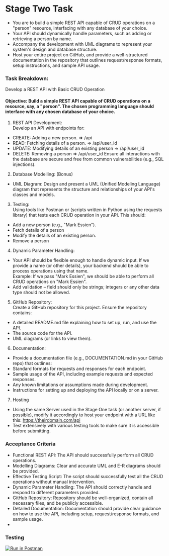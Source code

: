 # Stage Two Task
- You are to build a simple REST API capable of CRUD operations on a "person" resource, interfacing with any database of your choice.
- Your API should dynamically handle parameters, such as adding or retrieving a person by name.
- Accompany the development with UML diagrams to represent your system's design and database structure.
- Host your entire project on GitHub, and provide a well-structured documentation in the repository that outlines request/response formats, setup instructions, and sample API usage. 

### Task Breakdown:
Develop a REST API with Basic CRUD Operation
#### Objective: Build a simple REST API capable of CRUD operations on a resource, say, a "person". The chosen programming language should interface with any chosen database of your choice.
1. REST API Development:  
Develop an API with endpoints for:
- CREATE: Adding a new person.  => /api
- READ: Fetching details of a person.  => /api/user_id
- UPDATE: Modifying details of an existing person  => /api/user_id
- DELETE: Removing a person  => /api/user_id
Ensure all interactions with the database are secure and free from common vulnerabilities (e.g., SQL injections).
2. Database Modelling: (Bonus)  
- UML Diagram: Design and present a UML (Unified Modeling Language) diagram that represents the structure and relationships of your API's classes and models.  
3. Testing:  
Using tools like Postman or (scripts written in Python using the requests library) that tests each CRUD operation in your API.
This should:
- Add a new person (e.g., "Mark Essien").
- Fetch details of a person
- Modify the details of an existing person.
- Remove a person  
4. Dynamic Parameter Handling:  
- Your API should be flexible enough to handle dynamic input. If we provide a name (or other details), your backend should be able to process operations using that name.  
Example: If we pass "Mark Essien", we should be able to perform all CRUD operations on "Mark Essien".  
- Add validation – field should only be strings; integers or any other data type should not be allowed.  
5. GitHub Repository:  
Create a GitHub repository for this project.
Ensure the repository contains:
- A detailed README.md file explaining how to set up, run, and use the API.
- The source code for the API.
- UML diagrams (or links to view them).
6. Documentation:
- Provide a documentation file (e.g., DOCUMENTATION.md in your GitHub repo) that outlines:
- Standard formats for requests and responses for each endpoint.
- Sample usage of the API, including example requests and expected responses.
- Any known limitations or assumptions made during development.
- Instructions for setting up and deploying the API locally or on a server.
7. Hosting
- Using the same Server used in the Stage One task (or another server, if possible), modify it accordingly to host your endpoint with a URL like this: https://theirdomain.com/api
- Test extensively with various testing tools to make sure it is accessible before submitting.

### Acceptance Criteria
- Functional REST API: The API should successfully perform all CRUD operations.
- Modelling Diagrams: Clear and accurate UML and E-R diagrams should be provided.
- Effective Testing Script: The script should successfully test all the CRUD operations without manual intervention.
- Dynamic Parameter Handling: The API should correctly handle and respond to different parameters provided.
- GitHub Repository: Repository should be well-organized, contain all necessary files, and be publicly accessible.
- Detailed Documentation: Documentation should provide clear guidance on how to use the API, including setup, request/response formats, and sample usage.
- 

### Testing
[![Run in Postman](https://run.pstmn.io/button.svg)](https://god.gw.postman.com/run-collection/29693336-222f5790-c981-4f71-b8a4-952c25b0a7c8?action=collection%2Ffork&source=rip_markdown&collection-url=entityId%3D29693336-222f5790-c981-4f71-b8a4-952c25b0a7c8%26entityType%3Dcollection%26workspaceId%3D9be6953d-8de3-4898-840e-123f4f0b5429)
